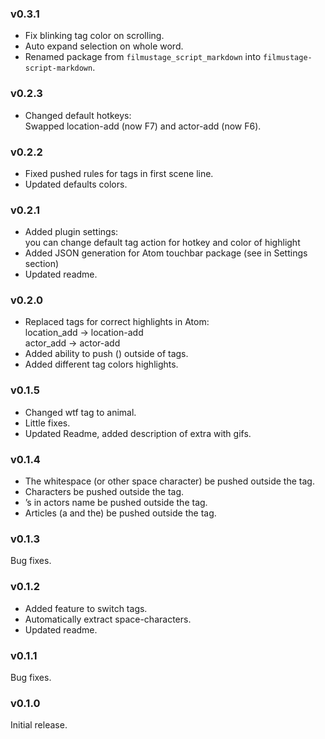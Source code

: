 ### v0.3.1
- Fix blinking tag color on scrolling.
- Auto expand selection on whole word.
- Renamed package from `filmustage_script_markdown` into `filmustage-script-markdown`.

### v0.2.3
- Changed default hotkeys:<br>
Swapped location-add (now F7) and actor-add (now F6).

### v0.2.2
- Fixed pushed rules for tags in first scene line.
- Updated defaults colors.

### v0.2.1
- Added plugin settings:<br>
you can change default tag action for hotkey and color of highlight
- Added JSON generation for Atom touchbar package (see in Settings section)
- Updated readme.

### v0.2.0
- Replaced tags for correct highlights in Atom:
<br>location_add -> location-add
<br>actor_add -> actor-add
- Added ability to push () outside of tags.
- Added different tag colors highlights.

### v0.1.5
- Changed wtf tag to animal.
- Little fixes.
- Updated Readme, added description of extra with gifs.

### v0.1.4
- The whitespace (or other space character) be pushed outside the tag.
- Characters be pushed outside the tag.
- ’s in actors name be pushed outside the tag.
- Articles (a and the) be pushed outside the tag.

### v0.1.3
Bug fixes.

### v0.1.2
- Added feature to switch tags.
- Automatically extract space-characters.
- Updated readme.

### v0.1.1
Bug fixes.

### v0.1.0
Initial release.
